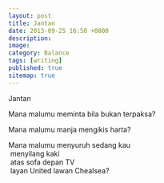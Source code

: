 ```yaml
---
layout: post
title: Jantan
date: 2013-09-25 16:50 +0800
description:
image:
category: Balance
tags: [writing]
published: true
sitemap: true
---
```


Jantan

Mana malumu meminta bila bukan terpaksa?

Mana malumu manja mengikis harta?

Mana malumu menyuruh sedang kau<br />
&nbsp;menyilang kaki<br />
&nbsp;atas sofa depan TV<br />
&nbsp;layan United lawan Chealsea?